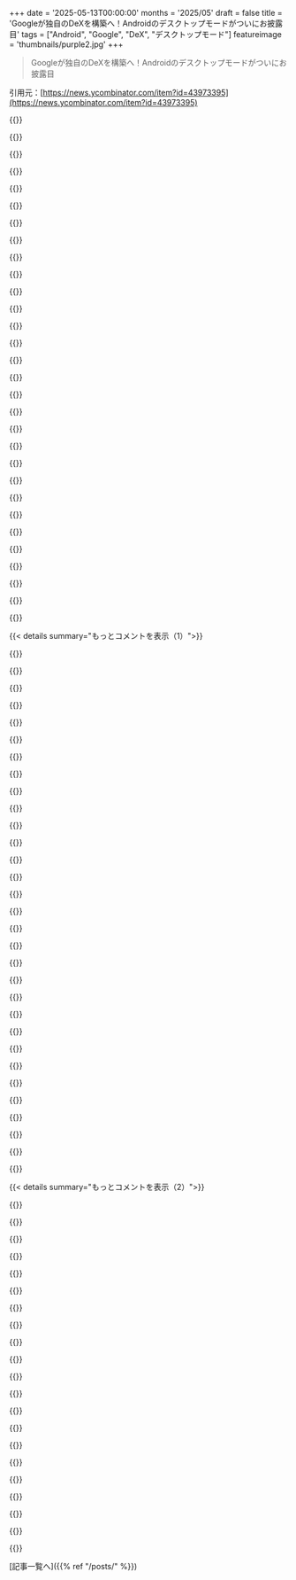+++
date = '2025-05-13T00:00:00'
months = '2025/05'
draft = false
title = 'Googleが独自のDeXを構築へ！Androidのデスクトップモードがついにお披露目'
tags = ["Android", "Google", "DeX", "デスクトップモード"]
featureimage = 'thumbnails/purple2.jpg'
+++

> Googleが独自のDeXを構築へ！Androidのデスクトップモードがついにお披露目

引用元：[https://news.ycombinator.com/item?id=43973395](https://news.ycombinator.com/item?id=43973395)




{{<matomeQuote body="画面をうまく使うのはいいけど、個人的にはデスクトップモードのホントの魅力は、GoogleのLinux Terminalアプリとの連携（つまり公式のLinux VMサポート）の計画だと思うんだ。Samsung DeXデバイスを持ってるけど、簡単な開発環境はすぐ動くけど、快適に使うとか普段のタブレットのワークフローに組み込むのがすごい大変なんだよね。フル機能のLinuxアプリをインストールしてウィンドウで動かせたら、もう完全にゲームチェンジャーだよ。計画のソースはこれ：https://issuetracker.google.com/issues/392521081?utm_source=..." userName="enragedcacti" createdAt="2025/05/13 14:58:48" color="#ff5733">}}




{{<matomeQuote body="DeXって、ホントに便利になるまであと一歩って感じで、もどかしいんだよね。Samsungが最近「デスクトップDeX」モードを追加したと思うんだけど、あれはモバイルUIっぽくないらしい。まだ試してないけどね。" userName="chneu" createdAt="2025/05/13 17:45:44" color="">}}




{{<matomeQuote body="S10発表された時のDeXの初期実装を覚えてるよ。あの頃からもう惜しい感じだったんだよね、もっさりしてたけど、まだ使えた。でも、あの初期実装はUbuntuの社内バージョンにカスタムカーネルで動いてたんだ（たしかそうだった気が）。これがもっと早く現実になってほしいな。特に、リモートのVPSとか、tunneling、github code spaces、Azure DevBoxとかで開発環境が持てたら最高。" userName="asabla" createdAt="2025/05/13 18:20:31" color="#ff5733">}}




{{<matomeQuote body="Chrome OSだと2020年よりも前からこれができたんだよね。だからLinux（GUIも）とAndroidアプリを並べて開けた… JS開発のワークフローとかツールチェイン全部そこで動かしてたよ（メインPCをそれでいっぱいにしたくなかったから）。アプリを混ぜて使う問題は、一部のアプリではマウスとかスタイラスを使わないといけないってこと。だってGUIがタッチ向けに作られてないから。" userName="Calwestjobs" createdAt="2025/05/13 20:31:06" color="">}}




{{<matomeQuote body="＞DeXって、ホントに便利になるまであと一歩って感じで、もどかしいんだよね。これ、めっちゃわかる。毎日使ってるんだけど、主にリモートデスクトップのシンクライアントとしてね。でも、もっと良くするための細かい不満点がいくつかあるんだ。<br>例えば：<br>− トップバーとタスクバーの表示をコントロールさせてほしい<br>− リモートデスクトップでゲームがマウスをキャプチャできるようにしてほしい（FPSみたいなゲーム用）<br>− steam linkでマウスキャプチャが時々失敗する小さな問題を直してほしい<br>− デスクトップモード中のfirefoxでのレンダリングの問題を直してほしい<br>− dexモード中のyoutube UIを、もっと「デスクトップっぽい」やり方で動くようにしてほしい<br>これらはほとんどアプリ側の責任かもしれないけど、こういうのをいくつか直してくれたら、dexはほとんど便利ってレベルじゃなくて、夢のようになるのにね。" userName="vizzier" createdAt="2025/05/13 21:04:37" color="#785bff">}}




{{<matomeQuote body="Pixel 8aで外部ディスプレイモードを試したとき、BluetoothキーボードとBluetoothトラックボール、あとVSCodeのtunnelingを使ってデスクトップに繋いで開発したんだ。だから開発自体はローカルじゃなかったけど、まあまあ使えたよ。（編集はどっちにしてもローカルだけどね。）" userName="eru" createdAt="2025/05/14 02:38:56" color="">}}




{{<matomeQuote body="最初から4K解像度に対応してくれたらなって思うだけだよ。ハードウェアはできるのに、なんかシステム設定で4K解像度のオプションが出てこないだけなんだよね。でも、ちょっとしたハックを使えば表示させられるし、そしたらちゃんと動くんだよ。”Samsung Good Lock”っていうアプリ（Samsungストアにあって、Playストアにはない）をインストールして、それを使って”Multistar”っていうディスプレイ設定いじるアプリをサイドロードする必要があるんだ。そのサイドロードしたアプリから”I Samsung DeX”っていうのをタップすると、”Dexをもっと使いやすくする”ための設定変更が色々できるらしい。具体的に何をするかは書いてないけど、これでシステム設定に4K解像度オプションが出てくるようになるよ。これ全部すごい怪しい感じだし、Samsungがなんで公式に4K解像度を有効にしないのか理解できないんだよね。だってハードウェアは明らかにできるのに。OneUIがアップデートされるたびに、ネイティブで4Kサポートするっていう噂が出るけど、今のところそうなってないと思う。正直、最近自分自身ではDex使ってないけど、最近のRedditの投稿を見る限り、このハックはまだ必要みたいだよ。" userName="LeonM" createdAt="2025/05/14 08:20:46" color="#ff33a1">}}




{{<matomeQuote body="噂では、SamsungはGoogleのLinux Terminalをサポートしないらしいよ（少なくとも既存のスマホではね）。KnoxがAndroid Virtualization Frameworkとぶつかるかららしい −（ 正直、これでWindows 11も動くのを見たいけど、それはすごくあり得なさそうだね。" userName="assassinator42" createdAt="2025/05/13 19:18:58" color="">}}




{{<matomeQuote body="S9＋の頃にはもう出てたと思うよ。俺のは買った時からDeXあったし。" userName="gothroach" createdAt="2025/05/13 23:09:31" color="">}}




{{<matomeQuote body="Pixel 8aでVSCodeがChromeで動くんだぜ。でもコンパイラとかが動くリモートのVSCodeサーバーにはVSCode tunnel経由で繋がるらしい。詳しくはここ見てね。<br>https://code.visualstudio.com/docs/remote/tunnels" userName="eru" createdAt="2025/05/15 01:28:46" color="#ff5c5c">}}




{{<matomeQuote body="セキュリティ面では確かに（前のプラットフォーム？）の方が基盤は良かったかもね。でもAndroidは今やシリコン設計からメーカー、ベンダー、開発者まで関わる巨大で円滑なエコシステムだよ。スマホからTV、ウェアラブル、ゲーム機（AR/VR含む）まで動いてるしね。<br>Chrome OSがAndroidに吸収されたのは残念だけど、Googleが一つのデスクトッププラットフォームに注力するのは賢明だと思う。30億ユーザーと200万以上のアプリがあるプラットフォームが勝つのは当然じゃない？" userName="ignoramous" createdAt="2025/05/13 23:02:12" color="#38d3d3">}}




{{<matomeQuote body="キーボードとマウスパッド付きのノートPCでAndroid使うのって、いつも使いづらいんだよね。iPadをメインのコンピューティングデバイスにしようとするのと似てて、同じくらいイマイチな体験。改善してくれるといいんだけど。" userName="cj" createdAt="2025/05/14 01:49:15" color="">}}




{{<matomeQuote body="vscodeのトンネルってブラウザで動くなんて知らなかったよ。SSHだと思ってた。WebSocketのプロキシみたいなのがあるのかな？設定方法のリンクとかある？" userName="apitman" createdAt="2025/05/15 12:59:00" color="">}}




{{<matomeQuote body="SamsungのGood Lockって、新しい機能の実験場みたいな感じなんだよね。いじりたい人は自由にできるけど、あんまりいじらない方がいい人は触れないようになってる。Google Playストアにないのは、ストアのルールがマジで変だから。他にもたくさんのアプリがそこで手に入らないんだ。" userName="chneu" createdAt="2025/05/14 17:26:37" color="#785bff">}}




{{<matomeQuote body="参考までにだけど、フラッグシップ端末だとDeXはマジでヌルヌル動くよ。" userName="fenced_load" createdAt="2025/05/13 18:43:00" color="">}}




{{<matomeQuote body="俺の古いS8にもそれあるよ。" userName="lmpdev" createdAt="2025/05/13 23:57:42" color="">}}




{{<matomeQuote body="興味深いね。だってSamsungは以前Linux機能を持ってたからさ。ここ見てみ。<br>https://developer.samsung.com/sdp/blog/en/2017/10/18/samsung..." userName="wiktor-k" createdAt="2025/05/13 20:25:50" color="#785bff">}}




{{<matomeQuote body="けっこう滑らかだよ、でも3Dが多い重たいウェブページだとそうじゃないね。俺はS24UをDeXでほとんど一日中使ってるんだけど、10インチの6800uラップトップに切り替えると、DeXの体験が完全に打ち砕かれる感じだよ。Samsungがまだなくせてない、わずかなラグがまだあるんだ。" userName="causality0" createdAt="2025/05/14 00:22:16" color="#785bff">}}




{{<matomeQuote body="最後に使った時は、まだDeXでコード書きたいとは思わなかったな。でもそれ以外のことは全部最高だったよ。必要な他のタスクはほとんど全部これで完了できたね。ちょっとぎこちなかったけど、やれたよ<br>Teams通話とか、システム問題のトリアージで社内ツールに入ったり、会社のCRMとか、そういうの全部ね。" userName="RajT88" createdAt="2025/05/14 11:58:32" color="#ff33a1">}}




{{<matomeQuote body="これは完全なノートPCの代わりにはならないけど、少なくとも俺にとっては、やってくれることに関しては十分いい感じだよ。だから短い休暇にスマホかタブレットだけ持っていけるし、銀行にログインしたり、普段スマホからだと不安でやらないような長文メールを書いたりとか、複雑なことをしなきゃいけなくなるかもってビクビクしなくて済むんだ。そういう時は、どれか一つをKVMに繋いでDeXモードにすれば、その壁を乗り越えるのに十分だよ。" userName="AdmiralAsshat" createdAt="2025/05/14 13:57:12" color="#ff5733">}}




{{<matomeQuote body="これが正しい答えだね。DeX自体はS8シリーズで導入されたんだ。S9でLinux on DeXの開発者テスト版を導入したけど、S8やS10には来なかったし、Android 10のアップデートでもう終了しちゃってたんだよね残念。" userName="wkat4242" createdAt="2025/05/14 11:20:50" color="#785bff">}}




{{<matomeQuote body="2018年にLinux on DeXがあったんだけど、2019年に中止されちゃったんだ。Canonicalとの提携だったよ。Ubuntu 16.04のデスクトップがLXDコンテナで動いてたんだ。タブレットのメモリが足りなくなるとクラッシュしちゃったから、何を実行してるか気をつけなきゃいけなかったんだよね。" userName="pmontra" createdAt="2025/05/13 22:26:41" color="#38d3d3">}}




{{<matomeQuote body="多分どっちみち可能なんじゃないかな？QualcommはAVFLinuxの上に独自のハイパーバイザーを統合できたんだよ。" userName="caleb-allen" createdAt="2025/05/15 14:45:18" color="">}}




{{<matomeQuote body="Android TVにキーボードとマウス繋いだ時も似た感じだったな。YouTube検索とかに便利だと思ったんだけど、UIがキーボードに全然合ってなくて諦めたよ。<br>でもモニターのUSBCからスマホ充電しながら、マウスをちょいと動かしたら画面にポインターが現れるの見るのは、いつも面白いんだけどね。" userName="stuaxo" createdAt="2025/05/14 07:17:22" color="">}}




{{<matomeQuote body="部分的だね、まだ全然直されてない問題がたくさんあるんだよ。" userName="pjmlp" createdAt="2025/05/14 11:37:46" color="">}}




{{<matomeQuote body="Samsung Storeによると、開発者は”Good Lock Labs”らしいよ。このWikipediaの記事 0によると、彼らがこのアプリを”Samsungと協力して”開発したんだって。ソースを見て回ったら、Samsung自身による2016年のGood Lockに関する記事 1を見つけたよ。確かに自社製だと確認できたね。<br>あと、Good Lockは今Google Play Storeでも手に入るみたいで、そこでは開発者としてSamsung Electronicsって書いてある 2よ。これで使うのにあんまり怪しいアプリじゃなくなった感じだけど、メニューオプション一つ動かすのにこんな変な手順踏まなきゃいけないのはやっぱりおかしい気がするけどね。" userName="LeonM" createdAt="2025/05/14 18:51:56" color="#45d325">}}




{{<matomeQuote body="そうそう、ある程度はね。でもandroidが十分にオープンでハッキングできるから、goodlockでこういう追加の設定を加えられるのは嬉しいな ちなみに俺はウルトラワイド解像度のために使ってるよ。" userName="vizzier" createdAt="2025/05/14 17:00:25" color="">}}




{{<matomeQuote body="`ssh`と独自の`tunnel protocol`を提供してるんだ。<br>デスクトップとかで”server”を立ち上げて、それが`GitHub`か`Microsoft`（他のサービスかもしれない、どのくらいオープンかは知らないけど）に登録されると、他のどんなPCからでも`GitHub`か`Microsoft`経由でシステムに接続できる（プロキシとしてだと思う）。<br>接続するPCはブラウザだけでもいいし、`vscode`を動かしてもいい（これも結局はブラウザみたいなもんだけどね）。<br>`https://code.visualstudio.com/docs/remote/tunnels`見てみて。<br>そうそう、トンネルの良いところは、開発したいPCがインターネットから直接アクセスできなくてもいいこと！インターネットに繋がれればOKで、`GitHub`か`Microsoft`が仲介役になってくれるんだ。<br>マジ便利だよ。<br>同じローカルネットワークにいても、よくノートPCからデスクトップで開発するのに使うんだ。だって基本同じくらい速いし、どのネットワークか気にしなくていいから、とにかくいつも動くんだ（両方のマシンがインターネットに繋がってる限りだけどね。<br>でもそれが止まったら、そもそもそんなに開発しないだろうけど）。" userName="eru" createdAt="2025/05/16 02:23:49" color="#785bff">}}




{{<matomeQuote body="うーん、どうかなあ。`Google`っていつも色々なものを作ってるけど、ほとんどがお披露目される前に棚上げされるし、リリースされたものの75%は5年以内に閉鎖されるんだよね。<br>現実問題、広告か広告関連じゃないと、`Google`は興味を失うんだ。<br>そして、これまでの収益を考えれば、彼らはこのモデルを続けるべきなんだろうけどね。" userName="ryandvm" createdAt="2025/05/14 13:04:49" color="">}}




{{<matomeQuote body="`Google`は、デバイスでのインタラクションやデータに基づいた、あらゆるコンピューティングタスクへの`AI`統合のための広く使われるプラットフォームを必要としてるんだ。<br>その一番の策は、`Android`のリーチを従来のデスクトップタスクに広げることだよ。<br>`Android`はすでにマルチスクリーンやアダプティブレイアウトでかなり進歩してるし、今は”生産性アプリ”って彼らが呼ぶものについてのガイドがある新しい開発者センターもあるんだ。" userName="dakna" createdAt="2025/05/14 13:53:21" color="#785bff">}}




{{< details summary="もっとコメントを表示（1）">}}

{{<matomeQuote body="それと、私たちが思ってる以上に多くの人がスマホをメインで使ってるんだよね。<br>スマホもPCも両方使う私たちにとっては、すごく見過ごしやすい点だよ。<br>例えば、私の妻は主にコンピューティングデバイスとしてスマホを使ってる。<br>最近`Mac Mini`と`Cricut`を買ってからやっと、普通のPCを使うようになったくらいだよ。<br>オンラインショッピングのために私のノートPCを借りることがあるとしたら、それは50個のウィンドウと80個のタブを開いて、私の`Macbook Air`の使用可能なメモリ全部食い尽くすためかもしれないけど、それは多分`iOS`の`Safari`にちゃんとしたタブの上限があるからだろうね。<br>あと、主に`PC`/`Web`向けだったゲームが、長年で主にモバイル向けになってきたのも知ってるよ。<br>`Roblox`がスマホやタブレットで遊べるのには理由があるんだ。<br>ゲーム用のマシンのスペックはないかもしれないけど、`iPhone`/`iPad`/`Android`には間違いなくそれがあるからね。" userName="giancarlostoro" createdAt="2025/05/14 14:29:59" color="">}}




{{<matomeQuote body="それは彼らの一番の策じゃないよ。<br>彼らの一番の策は、全ての`Google Workspace`アプリとの`Gemini`統合と、`Google search`を徐々に`Gemini`が食っていくことだよ。" userName="make3" createdAt="2025/05/19 09:55:17" color="">}}




{{<matomeQuote body="言ってることは分かる気がするけど、`Google`の`Chromebook`事業ってすごく大きいんだ（2024年の収益115億ドル）。<br>これはそれを彼らの`Android`開発と連携させる方法のように見えるね。" userName="michaelbuckbee" createdAt="2025/05/14 15:40:35" color="#38d3d3">}}




{{<matomeQuote body="彼らが閉鎖してるものをオープンソースにしてくれたらいいのに。<br>私が思うに、ウィンウィンだと思うんだけどな。" userName="dmos62" createdAt="2025/05/14 13:27:50" color="">}}




{{<matomeQuote body="`Google`が多額の費用をかけたかもしれないものを、オープンソースで公開することがどうして彼らにとってのウィンになるの？<br>たとえもう必要なくて追求してないとしても、なぜ競合にそれをそのまま渡すの？<br>”ただオープンソースにすればいい”って言うのは簡単だけど、`Google`はビジネスだし、外部のソフトウェア開発者に何も借りはないんだよ。" userName="beernet" createdAt="2025/05/14 15:30:48" color="">}}




{{<matomeQuote body="`Google`がもう提供してない製品と、他の会社がどうやって競合できるの？<br>`Google`が競争をやめたんだから、競争なんてないんだよ。<br>`Google`がプロジェクトを立ち上げて、それを放棄したなら、他の誰かが同等の製品を提供することで、どうやって彼らが損をする可能性があるの？<br>`Google`はその製品に対して既に全損失を受け入れてるんだから、ここで失うものは本当に何もないよ。" userName="mystified5016" createdAt="2025/05/14 17:11:09" color="">}}




{{<matomeQuote body="彼らがオープンソース化する努力と引き換えに、どんなメリットがあると思ってるの？<br>私たちにとっては確かにウィンだけど、`Google`にとってのメリットは何で、どうして”ウィンウィン”であって、ただの”ウィン”じゃないの？" userName="delecti" createdAt="2025/05/14 17:47:13" color="">}}




{{<matomeQuote body="オープンソースにする労力に見合うメリットは何？って疑問だけど、信用がついて、次に何か出したらみんなが試したくなることかな。今は「Googleが新しいものを出すって？パス。どうせすぐやめるから、試すだけ無駄」って状況じゃん。プロジェクトをたくさん潰すと、次に興味を持つ人が減って、ユーザーが減って、放棄される可能性が高まるっていう悪循環。やめたものをオープンソースにすれば、この悪循環を止められるかもね。でも、Googleがそうすべきとか、デメリットなしで絶対うまくいくって言ってるわけじゃないよ。メリットが労力に見合わない可能性もあるし。" userName="latexr" createdAt="2025/05/14 17:55:40" color="#ff5c5c">}}




{{<matomeQuote body="オープンソースを「やめた時の保険」って考え方、すごくいいし同意するよ..." userName="Bluestein" createdAt="2025/05/14 18:43:38" color="">}}




{{<matomeQuote body="次に何か出す時に信用がついて試したくなるって言うけど、あなたの（ITに関係ない）家族が、使ってる製品がオープンソースかどうか気にしたことある？" userName="dataflow" createdAt="2025/05/14 19:26:19" color="">}}




{{<matomeQuote body="俺が言いたいのは、ライセンスじゃなくて「長く使えるか」ってことだよ。IT詳しくない人でも知ってるのは「Googleが始めたものに時間を使ったのに、やめられて困った」って経験。これが何度もあったから、新しいものを試したくないんだ。もしオープンソースになってれば、少なくともいくつかは他の誰かが引き継いで続けてくれたはずだから、そういう人は「Googleがやめても誰かが続けるから大丈夫」って思って、この新しいGoogleのものも喜んで試すようになるよ。" userName="latexr" createdAt="2025/05/15 11:13:55" color="#38d3d3">}}




{{<matomeQuote body="オープンソースにするメリットは何？って話だけど、次に（良いものを）作る時、「どうせ2年で終わるんでしょ」っていう恐れが減るから、普及がもっと進むと思うよ。" userName="mgarciaisaia" createdAt="2025/05/14 17:56:39" color="">}}




{{<matomeQuote body="これはWin-Winだよ。みんなGoogleが実験的なものをやめるって心配しなくなるから、もっと使いやすくなる。Googleが事業をやめたとして、誰かがそれを受け継いで成功させても、Googleが困る理由はないしね。オープンソースコミュニティ（産業と呼んでもいいけど）を盛り上げるっていう点でもWin-Winだよ。皮肉を言うなら、Googleの独占的な利益がオープンソースプロジェクトを通じて trickle-down してるって話もできて、 unregulated capitalism はうまくいくって言える点でもWin-Winになるね。" userName="dmos62" createdAt="2025/05/15 09:35:26" color="#ff5733">}}




{{<matomeQuote body="もしオープンソースにしたとしても、Googleの社内システムにめちゃくちゃ依存してるだろうから、きっと書き直さなきゃいけないと思うよ。" userName="christkv" createdAt="2025/05/14 13:49:27" color="#785bff">}}




{{<matomeQuote body="君の言う通りだね。これがクローズドソースとか囲い込み式の問題点だなっていうのがよく分かる。" userName="dmos62" createdAt="2025/05/14 13:57:55" color="">}}




{{<matomeQuote body="実際、広告か広告関連以外だと、Googleは興味を失うんでしょ。それか、Gerritみたいに自分たちに必要なツールとかね。" userName="e40" createdAt="2025/05/14 14:29:24" color="">}}




{{<matomeQuote body="試したことないなら、特に会社がスマホで一部の社内データにアクセスさせてくれるなら、DeXと良いARグラスか内蔵ディスプレイグラスの組み合わせは未来って感じだよ。<br>俺はS23 UltraとXReal One、折りたたみBluetoothキーボード（DeXでスマホをタッチパッドにできるんだ）でやってる。カフェでワイドスクリーンモードにして技術文書読んだり仕事のメール返したりするの、マジで最高。終わったら全部折りたたんで（広めの）カーゴショーツに収まるよ。<br>SamsungはDeXについて、来年のGoogleとの共同XRグラスを見据えて長期戦略を立ててると思う。XRealは良かったけど、「純正」ソリューションを見るのが楽しみだね。" userName="NBJack" createdAt="2025/05/13 19:37:59" color="#ff33a1">}}




{{<matomeQuote body="以前、当時見つけられた最高のARグラス、XReal Air 2 ProとXreal Beamでしばらく試したんだけど、可能性は感じたものの、仕事をするには十分じゃなかったんだ。画面サイズは小さすぎたし、解像度も悪すぎたし、ちょっとカクカクしてて不自然な感じだった。<br>Xreal Oneって、そんなに大きく進化したの？真剣な仕事で使えるレベル？俺のQuest Proでも、コーディング作業はギリギリ面倒くさいと感じるレベルだよ。ウェブブラウジングはまあまあ。<br>あと2つ目の質問だけど、Oneを買う価値ある？それともOne Proを待った方がいい？" userName="halyconWays" createdAt="2025/05/13 19:47:01" color="#38d3d3">}}




{{<matomeQuote body="Xreal Oneは、その技術の最大の問題点を解消したんだ。今は使えるレベルだよ。もう「カクカクして不自然な感じ」とか、バカみたいなドングルとかはなくなった。グラスの中にカスタムシリコンが入ってて、色々安定させてくれるし、オプションでディスプレイを空間に固定もできるんだ。<br>完璧じゃないけど、使えるよ。" userName="cakealert" createdAt="2025/05/13 21:42:12" color="#ff33a1">}}




{{<matomeQuote body="もう一度見てみる価値はあると思うよ。Beamは問題が多かったからね。Oneは基本的に「信号をくれ、そしたら2Dで投影して3DoFでトラッキングする」って感じ。それがスムーズで、ちょっと（加速度計だけだから）ズレることはあるけど、俺にとっては安定してる。<br>メガネと一緒に使ってるけど、ウルトラワイドモードでのテキストが驚くほど鮮明だよ。かなり邪魔にならない体験だと思う。ノーズパッドが肌に食い込まないのも助かる。<br>とはいえ、もしQuest Proが十分じゃないなら、オススメするのはためらうな。OneのFOVは確かに小さいよ。" userName="NBJack" createdAt="2025/05/14 06:29:14" color="#45d325">}}




{{<matomeQuote body="ありがとう。Quest Proを使った経験があるなら、Oneの方がテキストの鮮明度は上がったと思う？One Proはもっと良いらしくて、もうすぐ出るんだよね。" userName="halyconWays" createdAt="2025/05/14 21:53:30" color="">}}




{{<matomeQuote body="うん、俺もこれやってるよ。うまくいくね。Linux Desktopの方がいいけど、今のところこれで仕事全部できてるから十分。" userName="anonzzzies" createdAt="2025/05/14 00:38:25" color="">}}




{{<matomeQuote body="＞ Linux Desktop<br>まさにそれがLibrem 5フォンが提供してるものだよ。（俺の普段使いのスマホ）" userName="fsflover" createdAt="2025/05/14 12:02:23" color="">}}




{{<matomeQuote body="バッテリー持ちはどう？XRグラスと一緒に試したことある？" userName="apitman" createdAt="2025/05/14 13:34:35" color="">}}




{{<matomeQuote body="グラスは試してないんだ。バッテリーについては、これらを見てみて。<br>https://forums.puri.sm/t/nine-months-librem-5-as-my-only-pho...<br>https://forums.puri.sm/t/a-l5-review-1-week-to-my-ready-to-s..." userName="fsflover" createdAt="2025/05/14 14:16:04" color="">}}




{{<matomeQuote body="この使い方、マジで超興味あるわ。将来は会社がラップトップじゃなくて「会社支給のヘッドセット」と周辺機器を送ってくる未来になりそう！なんでまだ仮想オフィスを歩き回れないんだろね？" userName="2OEH8eoCRo0" createdAt="2025/05/13 20:42:26" color="#ff5c5c">}}




{{<matomeQuote body="＞なんでまだバーチャルオフィスって普及してないんだろ？<br>俺，使ってた職場あったんだけどさ．<br>たぶん，Slackとできること同じなのに，ほぼ全部の面でSlackよりダメだからじゃない？" userName="alabastervlog" createdAt="2025/05/14 10:53:59" color="">}}




{{<matomeQuote body="これが問題なんだよね．<br>VR/ARって価値を加えられるけど，体験をちゃんとそれに合わせなきゃいけないんだよ．<br>それに，ちゃんとした使い道じゃないとダメ．<br>2Dでやってることをそのまま持ってくるだけだと，余計にめんどくさくなるだけ．でも多くの人がそうしてる．<br>Microsoft Meshみたいなプラットフォームもさ，VRでTeams会議に参加できるのはクールだよ．でもVRにいることの利点を活かす何かを追加しないと，ただ摩擦が増えるだけ．マシュマロ焼いたりみたいなかわいいミニゲームは何の価値もないね．" userName="wkat4242" createdAt="2025/05/14 11:38:55" color="#45d325">}}




{{<matomeQuote body="たぶん，テレポートで入るみたいなVR会議室はありかなと思うけど，それ以外は超ニッチだし他の場合は邪魔なだけになりそう．<br>オフィス全体がVR？<br>それただ邪魔になるだけ．<br>で，VR会議スペースでさえ，本当に役立つ稀なケースより，責任者が熱狂してるからやってるっていう，普通のビデオ通話よりひどい使い方のほうが多いと思うな．" userName="alabastervlog" createdAt="2025/05/14 11:55:32" color="">}}




{{<matomeQuote body="パンデミック中に職場で色々と試したんだけどさ，ワークショップみたいなことには付加価値があると思うんだ．Teamsよりずっと柔軟でダイナミックだよ．3D空間を歩き回って，みんなで共有ボードを囲んだり，3Dモデルを議論したりできるのがいいね．「”Hey why don’t we put the USB port on this side”」みたいにね．飛行機移動の代替になってCO2やコスト削減にもなる．VRはまだ完璧じゃないけど，Teamsみたいな単純なツールよりワークショップ向きだね．でもツールはArthur，Viverse，Spatialみたいに良くないとダメ．Meshは全然ダメだね．" userName="wkat4242" createdAt="2025/05/14 12:04:49" color="#ff5c5c">}}

{{</details>}}




{{< details summary="もっとコメントを表示（2）">}}

{{<matomeQuote body="光速の制限があるから，近くないと根本的な遅延があるんだよね．<br>多くのミュージシャンがバーチャルでジャムセッションやってるけど，1000kmくらいが限界らしい．<br>音楽って一番要求が厳しいアプリケーションなんだ．<br>会議のやり方にもよるけど，遅延に強い会議もある．<br>火星にいる人は永遠にプレゼンを見るだけになっちゃうだろうし，別の大陸にいる人は挙手して認識されてからじゃないと質問できないだろうね．" userName="bluGill" createdAt="2025/05/14 16:08:52" color="#785bff">}}




{{<matomeQuote body="それ，SimulaVRが宣伝してたことだよ．<br>残念ながら，予想よりずっと難しかったみたいで，まだデバイスを全然出荷してないんだよね．" userName="cycomanic" createdAt="2025/05/14 03:42:30" color="">}}




{{<matomeQuote body="Immersed Visorも同じだよ．<br>これもまだvaporware（製品発表されたけど発売されないもの）だね．<br>たくさんのジャーナリストにデモのために飛行機で来てもらったのに，実際には動かなくて，ハードウェアを見せただけだったらしい．" userName="wkat4242" createdAt="2025/05/14 12:13:59" color="">}}




{{<matomeQuote body="ありがとう．<br>Dex + XReal + キーボードだけで，マウスは無しで繋いでるの？<br>マウスが無いと不便じゃないか心配だよ．" userName="highclass" createdAt="2025/05/14 14:00:18" color="">}}




{{<matomeQuote body="実はDexとかARのセットアップは全然持ってないんだ<br>今はスマホの画面だけ<br>正直言うと試しただけね<br>実際にコーディングセッションはやったことないから そのkeyboardでの合計typing時間は少ない<br>だから まあ 言えることと言えば build qualityとdesignには満足してるってことかな<br>Bluetoothのdevice切り替えは結構slickだよ" userName="apitman" createdAt="2025/05/14 14:52:48" color="">}}




{{<matomeQuote body="これ試したんだけど<br>batteryがめちゃくちゃ早く減るんだ<br>solutionある？" userName="kkapelon" createdAt="2025/05/14 08:25:03" color="">}}




{{<matomeQuote body="Any usb-c docking stationでも動くはずだと思うけど<br>多くのやつは役に立たないものが欠けてるんだ 特にmonitor portね<br>まあでもたぶん欲しいのはやっぱりlaptopだろうな<br>君のphoneは熱くなりすぎてpocketに入れっぱなしにはできないよ<br>それか多分backpackみたいな身につけるやつ？" userName="bluGill" createdAt="2025/05/14 16:02:31" color="">}}




{{<matomeQuote body="parentが説明してたpocketable setupのことね<br>coffeeshopでglassesをmobile phone（唯一のUSB-C port）につなぐやつ<br>簡単なテストによると俺のS24 Ultraだと1分で1%くらい消費するから このscenarioは非現実的だよ（少なくとも俺にとってはね）" userName="kkapelon" createdAt="2025/05/15 05:42:16" color="#ff5c5c">}}




{{<matomeQuote body="このissueはね 大抵の場合phoneの唯一のUSB-C socketにpowerbankから給電しながら同じcableでdisplay signalを出せないってことなんだ<br>技術的にはできると思うけど pocketに収まるdongleでは普通無理だね" userName="regularfry" createdAt="2025/05/14 10:49:15" color="#38d3d3">}}




{{<matomeQuote body="最近second-handのMicrosoft Surface tablet買って Debian入れてGNOME動かしてるんだ<br>見慣れたGNOME environmentにloginしたときはすごくprofoundなexperienceだったよ<br>convergenceのideaは必ずしもbadだとは思わないけど<br>たぶんちょっとnicheだけど pull offするのはeasyじゃないね<br>俺はほとんどphoneを使わないから tabletの一番のselling pointはAndroidのodditiesとかsecond-rate citizen vibesがないことなんだ<br>simpleなことするのにapp storeをいちいちwade throughしなくていい<br>supportが数年でstopするhardware vendorにdependingしない<br>Plugin keyboardとmouseすれば それはjust like any other computerだよ really small screenだけどね<br>既にdesktop computerは持ってるから anythingをreplaceはしないけど familiarityはstill niceだよ<br>touch experienceはAndroidほどpolishedされてない<br>でも俺のpurposeにはfineだよ<br>I’m mostly using the tablet as a night-time reader for epubs<br>dark background light levelはminimumにして<br>thenそれはsurprisingly well for when I wake up and need something to do before I can fall asleep again" userName="olau" createdAt="2025/05/14 13:22:07" color="#ff33a1">}}




{{<matomeQuote body="これがうまくいけば革新的だよ。誰もまだ投資してないけど、今のスマホの性能は十分。将来はスマホ中心で、周辺機器（AirPods、グラス、時計、画面）が必要に応じて繋がる形になるだろう。複数のデバイスに処理能力を持たせるのは、使ってない時は遊んでてもったいないからね。" userName="lanthissa" createdAt="2025/05/13 15:03:38" color="#38d3d3">}}




{{<matomeQuote body="＞今のスマホの処理能力は十分って話だけど、USB Cが出てからの少なくとも10年は十分だったよ。2005年と大差ないことしかしてないのに、こんなに時間がかかったのが驚きだよ。<br>これが現実になって嬉しいな。スマホ画面をトラックパッドにできたらいいと思う。処理能力の無駄には同意。将来的には一台の高性能デバイスとシンクライアントになると思うな。" userName="lynndotpy" createdAt="2025/05/13 15:15:41" color="#ff5733">}}




{{<matomeQuote body="個人用コンピューティングの未来は、経済原理で決まるんだ。企業はサブスクや広告で利益を最大化したいから、全てクラウドに集約して、ユーザーデバイスは薄いクライアントになる。これはシステム所有者に最大の制御権を与え、ユーザーには最小限の制御権しか与えない。計算もデータもクラウドにあるんだから、ユーザーがローカルデバイスを賢く繋げる意味はほとんどないよ。" userName="dzdt" createdAt="2025/05/13 19:20:50" color="#785bff">}}




{{<matomeQuote body="「個人用コンピューティングの未来」なんて話、外れたのをたくさん聞いてるからあんまり信じてないんだ。スマホやタブレットだけで全部の仕事ができるって言われてた頃を覚えてるよ。スプレッドシートすらできないって認めた人もいたしね。<br>＞計算もデータもクラウドにあるんだから、ローカルデバイスを繋ぐ意味は少ない。<br>俺的には、複数のデバイス管理は面倒だから、スマホをクラムシェルに繋いでそこに全部のアプリを表示させる方がずっと楽だよ。" userName="gwbas1c" createdAt="2025/05/13 22:20:02" color="">}}




{{<matomeQuote body="これがうまくやれたら革新的なことだよ、誰もまだ投資する気になってないだけ。<br>思うに、これ前にも見たことあるね。スマホが”スマート”になる前、ドックに置いてキーボードとモニターを繋げられる（Nokiaだったかな？）があったけど、もちろん流行らなかった。時代が早すぎたか、作りが悪かったんだろう。<br>Bluetoothキーボードに繋げるのはよくあったけど、画面がいつもネックだったな。Palm Pilot Ⅲでスタートアップ作ったけど、やっぱりもっと大きい画面があったら全然違っただろうな。" userName="reaperducer" createdAt="2025/05/13 15:09:09" color="#ff5c5c">}}




{{<matomeQuote body="＞2005年と今でやってること変わらないって驚いてるみたいだけど、2005年にスマホで4k動画見たりノートPCで3Dゲームする人はいなかったでしょ。高解像度写真や動画の共有は増えたよ。<br>＞スマホ画面をトラックパッドにできたらいいな、って？ Samsung DeXはもうできるよ。<br>＞処理能力の無駄、シンクライアント化に同意？ プロセッサは安いんだから複製すればいいじゃん。スマホ繋ぐ画面に処理能力足してPCにしちゃえばいい。シンクライアント化はクラウドが理由であってスマホじゃないし、ブラウザでできることも増えてるよ。" userName="eru" createdAt="2025/05/14 03:00:39" color="#38d3d3">}}




{{<matomeQuote body="＞将来はスマホ中心で、必要な時だけ周辺機器を使う形になるって？<br>俺は全くそう思わないな。ノートPCの処理能力コストは今後小さくなるし、ノートPCの形（キーボード、ポインティングデバイス、画面一体）が良いから。計算をスマホにやらせても、結局周辺機器は必要で、節約できるのはどんどん安くなるプロセッサだけだよ。<br>＞複数デバイスに処理能力を持たせるのは無駄って？<br>君のシナリオでもほとんどのデバイスは遊んでる。電源オフならエネルギーも使わない。節約できるのはプロセッサの取得コストだけだけど、モバイル並みのデスクトッププロセッサは今でもめちゃくちゃ安いよ。" userName="eru" createdAt="2025/05/14 02:46:17" color="#785bff">}}




{{<matomeQuote body="ラップトップが毎回勝つね。なんでかって言うと、周辺機器を全部持ち歩いて、また全部設定し直す必要がないから。会議室、カフェ、家のテーブル、飛行機、車、デッキとか、どこでもドックが用意されてるわけじゃない限り、ラップトップの方が合理的だよ。" userName="bongodongobob" createdAt="2025/05/13 22:42:49" color="">}}




{{<matomeQuote body="＞デスクトップを捨ててスマホやタブレットだけで仕事できるって言われてたけど、スプレッドシートすらできない人もいたね。<br>俺たちはほぼそこに到達してるよ。「イケてる連中」はもう、10年か20年前ならたぶんタブレットって思うような12インチのARMタッチスクリーンデバイスを使ってる。キーボードが必要な仕事もあるけど、いつも必要じゃない。俺は、未来は良いタブレットモードがある360度回転の折りたたみ式ラップトップ（HP Envyみたいに）か、MS Surfaceみたいな着脱式の”キーボードカバー”が付いたデバイスになると思うね。" userName="lmm" createdAt="2025/05/14 02:18:19" color="">}}




{{<matomeQuote body="データ保存場所とソフトウェアインストールを無視してるね。データをローカル（スマホ）に常に持ってれば、同期よりシンプルだし、クラウドよりプライベートだよ。OSは一つでソフトも全部そこ。違うデバイスに同じアプリを何回もインストールする必要もないし、ライセンス問題にも悩まされない。アプリはリアクティブUI必須で、モバイル版とデスクトップ版はもう分けないべきだね。例えば、スマホで撮った写真をドックで大画面編集、ネット不要。ドックはストレージや高性能CPU/GPUも積んでいい。これはクラウドの多くを代替できるし（コラボ以外）、オンラインアカウント不要で分かりやすいと思うよ。" userName="zigzag312" createdAt="2025/05/14 06:18:11" color="#ff5c5c">}}

{{</details>}}



[記事一覧へ]({{% ref "/posts/" %}})

